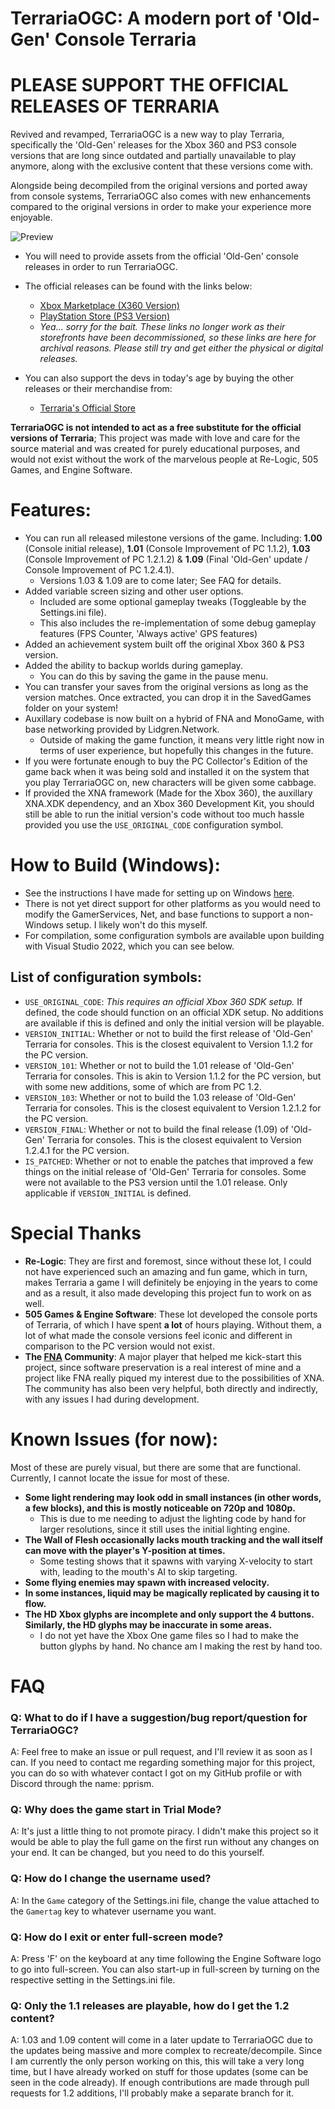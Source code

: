 # TerrariaOGC: A modern port of 'Old-Gen' Console Terraria
# **PLEASE SUPPORT THE OFFICIAL RELEASES OF TERRARIA**

Revived and revamped, TerrariaOGC is a new way to play Terraria, specifically the 'Old-Gen' releases for the Xbox 360 and PS3 console versions that are long since outdated and partially unavailable to play anymore, along with the exclusive content that these versions come with.

Alongside being decompiled from the original versions and ported away from console systems, TerrariaOGC also comes with new enhancements compared to the original versions in order to make your experience more enjoyable.

![Preview](https://i.imgur.com/XiBt7ky.png)

* You will need to provide assets from the official 'Old-Gen' console releases in order to run TerrariaOGC.

* The official releases can be found with the links below:
  * [Xbox Marketplace (X360 Version)](https://marketplace.xbox.com/Product/Terraria-Xbox-360-Edition/66acd000-77fe-1000-9115-d8025841128f)
  * [PlayStation Store (PS3 Version)](https://store.playstation.com/en-au/product/EP4040-NPEB01270_00-TERRARIA00000002)
  * *Yea... sorry for the bait. These links no longer work as their storefronts have been decommissioned, so these links are here for archival reasons. Please still try and get either the physical or digital releases.*
* You can also support the devs in today's age by buying the other releases or their merchandise from:
  * [Terraria's Official Store](https://terraria.org/store)

**TerrariaOGC is not intended to act as a free substitute for the official versions of Terraria**; This project was made with love and care for the source material and was created for purely educational purposes, and would not exist without the work of the marvelous people at Re-Logic, 505 Games, and Engine Software.

# Features:
* You can run all released milestone versions of the game. Including: **1.00** (Console initial release), **1.01** (Console Improvement of PC 1.1.2), **1.03** (Console Improvement of PC 1.2.1.2) & **1.09** (Final 'Old-Gen' update / Console Improvement of PC 1.2.4.1).
  * Versions 1.03 & 1.09 are to come later; See FAQ for details.
* Added variable screen sizing and other user options.
  * Included are some optional gameplay tweaks (Toggleable by the Settings.ini file).
  * This also includes the re-implementation of some debug gameplay features (FPS Counter, 'Always active' GPS features)
* Added an achievement system built off the original Xbox 360 & PS3 version.
* Added the ability to backup worlds during gameplay.
  * You can do this by saving the game in the pause menu.
* You can transfer your saves from the original versions as long as the version matches. Once extracted, you can drop it in the SavedGames folder on your system!
* Auxillary codebase is now built on a hybrid of FNA and MonoGame, with base networking provided by Lidgren.Network.
  * Outside of making the game function, it means very little right now in terms of user experience, but hopefully this changes in the future.
* If you were fortunate enough to buy the PC Collector's Edition of the game back when it was being sold and installed it on the system that you play TerrariaOGC on, new characters will be given some cabbage.
* If provided the XNA framework (Made for the Xbox 360), the auxillary XNA.XDK dependency, and an Xbox 360 Development Kit, you should still be able to run the initial version's code without too much hassle provided you use the `USE_ORIGINAL_CODE` configuration symbol.

# How to Build (Windows):
* See the instructions I have made for setting up on Windows [here](https://github.com/PPrism/TerrariaOGC/blob/main/WINBUILD.md).
* There is not yet direct support for other platforms as you would need to modify the GamerServices, Net, and base functions to support a non-Windows setup. I likely won't do this myself.
* For compilation, some configuration symbols are available upon building with Visual Studio 2022, which you can see below.

## List of configuration symbols:
* `USE_ORIGINAL_CODE`: *This requires an official Xbox 360 SDK setup.* If defined, the code should function on an official XDK setup. No additions are available if this is defined and only the initial version will be playable.
* `VERSION_INITIAL`: Whether or not to build the first release of 'Old-Gen' Terraria for consoles. This is the closest equivalent to Version 1.1.2 for the PC version.
* `VERSION_101`: Whether or not to build the 1.01 release of 'Old-Gen' Terraria for consoles. This is akin to Version 1.1.2 for the PC version, but with some new additions, some of which are from PC 1.2.
* `VERSION_103`: Whether or not to build the 1.03 release of 'Old-Gen' Terraria for consoles. This is the closest equivalent to Version 1.2.1.2 for the PC version.
* `VERSION_FINAL`: Whether or not to build the final release (1.09) of 'Old-Gen' Terraria for consoles. This is the closest equivalent to Version 1.2.4.1 for the PC version.
* `IS_PATCHED`: Whether or not to enable the patches that improved a few things on the initial release of 'Old-Gen' Terraria for consoles. Some were not available to the PS3 version until the 1.01 release. Only applicable if `VERSION_INITIAL` is defined.

# Special Thanks
* **Re-Logic**: They are first and foremost, since without these lot, I could not have experienced such an amazing and fun game, which in turn, makes Terraria a game I will definitely be enjoying in the years to come and as a result, it also made developing this project fun to work on as well.
* **505 Games & Engine Software**: These lot developed the console ports of Terraria, of which I have spent **a lot** of hours playing. Without them, a lot of what made the console versions feel iconic and different in comparison to the PC version would not exist.
* **The [FNA](https://fna-xna.github.io/) Community**: A major player that helped me kick-start this project, since software preservation is a real interest of mine and a project like FNA really piqued my interest due to the possibilities of XNA. The community has also been very helpful, both directly and indirectly, with any issues I had during development.

# Known Issues (for now):
Most of these are purely visual, but there are some that are functional. Currently, I cannot locate the issue for most of these.

* **Some light rendering may look odd in small instances (in other words, a few blocks), and this is mostly noticeable on 720p and 1080p.**
  * This is due to me needing to adjust the lighting code by hand for larger resolutions, since it still uses the initial lighting engine. 
* **The Wall of Flesh occasionally lacks mouth tracking and the wall itself can move with the player's Y-position at times.**
  * Some testing shows that it spawns with varying X-velocity to start with, leading to the mouth's AI to skip targeting.
* **Some flying enemies may spawn with increased velocity.**
* **In some instances, liquid may be magically replicated by causing it to flow.**
* **The HD Xbox glyphs are incomplete and only support the 4 buttons. Similarly, the HD glyphs may be inaccurate in some areas.**
  * I do not yet have the Xbox One game files so I had to make the button glyphs by hand. No chance am I making the rest by hand too.

# FAQ
### Q: What to do if I have a suggestion/bug report/question for TerrariaOGC? 
A: Feel free to make an issue or pull request, and I'll review it as soon as I can. If you need to contact me regarding something major for this project, you can do so with whatever contact I got on my GitHub profile or with Discord through the name: pprism.

### Q: Why does the game start in Trial Mode?
A: It's just a little thing to not promote piracy. I didn't make this project so it would be able to play the full game on the first run without any changes on your end. It can be changed, but you need to do this yourself.

### Q: How do I change the username used?
A: In the `Game` category of the Settings.ini file, change the value attached to the `Gamertag` key to whatever username you want.

### Q: How do I exit or enter full-screen mode?
A: Press 'F' on the keyboard at any time following the Engine Software logo to go into full-screen. You can also start-up in full-screen by turning on the respective setting in the Settings.ini file.

### Q: Only the 1.1 releases are playable, how do I get the 1.2 content?
A: 1.03 and 1.09 content will come in a later update to TerrariaOGC due to the updates being massive and more complex to recreate/decompile. Since I am currently the only person working on this, this will take a very long time, but I have already worked on stuff for those updates (some can be seen in the code already). If enough contributions are made through pull requests for 1.2 additions, I'll probably make a separate branch for it.
